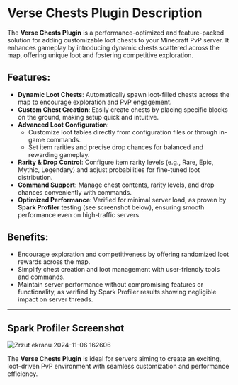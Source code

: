 
# Verse Chests Plugin Description

The **Verse Chests Plugin** is a performance-optimized and feature-packed solution for adding customizable loot chests to your Minecraft PvP server. It enhances gameplay by introducing dynamic chests scattered across the map, offering unique loot and fostering competitive exploration.

## Features:
- **Dynamic Loot Chests**: Automatically spawn loot-filled chests across the map to encourage exploration and PvP engagement.
- **Custom Chest Creation**: Easily create chests by placing specific blocks on the ground, making setup quick and intuitive.
- **Advanced Loot Configuration**:
  - Customize loot tables directly from configuration files or through in-game commands.
  - Set item rarities and precise drop chances for balanced and rewarding gameplay.
- **Rarity & Drop Control**: Configure item rarity levels (e.g., Rare, Epic, Mythic, Legendary) and adjust probabilities for fine-tuned loot distribution.
- **Command Support**: Manage chest contents, rarity levels, and drop chances conveniently with commands.
- **Optimized Performance**: Verified for minimal server load, as proven by **Spark Profiler** testing (see screenshot below), ensuring smooth performance even on high-traffic servers.

## Benefits:
- Encourage exploration and competitiveness by offering randomized loot rewards across the map.
- Simplify chest creation and loot management with user-friendly tools and commands.
- Maintain server performance without compromising features or functionality, as verified by Spark Profiler results showing negligible impact on server threads.

---

## Spark Profiler Screenshot
![Zrzut ekranu 2024-11-06 162606](https://github.com/user-attachments/assets/4807f52a-b2d8-4872-8f35-47a21b77a7e3)



The **Verse Chests Plugin** is ideal for servers aiming to create an exciting, loot-driven PvP environment with seamless customization and performance efficiency.
